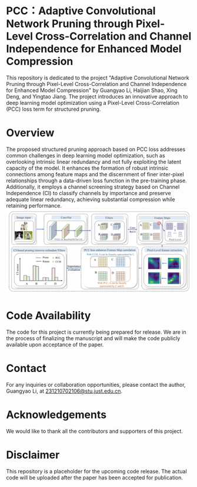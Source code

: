 # PCC：Adaptive Convolutional Network Pruning through Pixel-Level Cross-Correlation and Channel Independence for Enhanced Model Compression
This repository is dedicated to the project "Adaptive Convolutional Network Pruning through Pixel-Level Cross-Correlation and Channel Independence for Enhanced Model Compression" by Guangyao Li,  Haijian Shao, Xing Deng, and Yingtao Jiang. The project introduces an innovative approach to deep learning model optimization using a Pixel-Level Cross-Correlation (PCC) loss term for structured pruning.
# Overview
The proposed structured pruning approach based on PCC loss addresses common challenges in deep learning model optimization, such as overlooking intrinsic linear redundancy and not fully exploiting the latent capacity of the model. It enhances the formation of robust intrinsic connections among feature maps and the discernment of finer inter-pixel relationships through a data-driven loss function in the pre-training phase. Additionally, it employs a channel screening strategy based on Channel Independence (CI) to classify channels by importance and preserve adequate linear redundancy, achieving substantial compression while retaining performance. 
![(Main picture .jpg)](https://github.com/Sky-Sky-Happy/PCC/blob/main/Main%20picture%20.jpg)
# Code Availability
The code for this project is currently being prepared for release. We are in the process of finalizing the manuscript and will make the code publicly available upon acceptance of the paper.
# Contact
For any inquiries or collaboration opportunities, please contact the author, Guangyao Li, at 231210702106@stu.just.edu.cn.
# Acknowledgements
We would like to thank all the contributors and supporters of this project.
# Disclaimer
This repository is a placeholder for the upcoming code release. The actual code will be uploaded after the paper has been accepted for publication.
